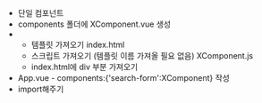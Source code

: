 - 단일 컴포넌트
 - components 폴더에 XComponent.vue 생성
 - <template></template><script>export default{}</script> 
   - 템플릿 가져오기 index.html
   - 스크립트 가져오기 (템플릿 이름 가져올 필요 없음) XComponent.js
   - index.html에 div 부분 가져오기
 - App.vue - components:{'search-form':XComponent} 작성
 - import해주기